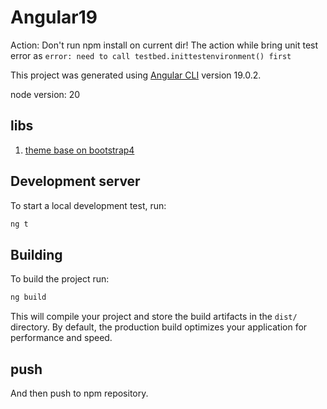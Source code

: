 # Angular19

Action: Don't run npm install on current dir! The action while bring unit test error as  `error: need to call testbed.inittestenvironment() first`

This project was generated using [Angular CLI](https://github.com/angular/angular-cli) version 19.0.2.

node version: 20

## libs

1. [theme base on bootstrap4](./projects/theme/README.md)


## Development server

To start a local development test, run:

```bash
ng t
```

## Building

To build the project run:

```bash
ng build
```

This will compile your project and store the build artifacts in the `dist/` directory. By default, the production build optimizes your application for performance and speed.

## push

And then push to npm repository.

